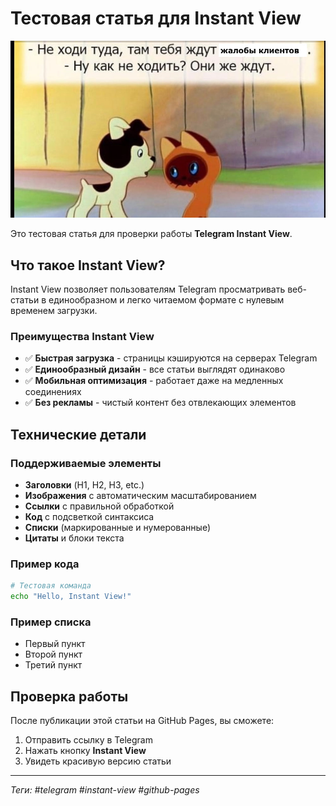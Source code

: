 # Тестовая статья для Instant View

![Тестовая картинка](/images/2025-07-25-apache.jpg)

Это тестовая статья для проверки работы **Telegram Instant View**.

## Что такое Instant View?

Instant View позволяет пользователям Telegram просматривать веб-статьи в единообразном и легко читаемом формате с нулевым временем загрузки.

### Преимущества Instant View

- ✅ **Быстрая загрузка** - страницы кэшируются на серверах Telegram
- ✅ **Единообразный дизайн** - все статьи выглядят одинаково
- ✅ **Мобильная оптимизация** - работает даже на медленных соединениях
- ✅ **Без рекламы** - чистый контент без отвлекающих элементов

## Технические детали

### Поддерживаемые элементы

- **Заголовки** (H1, H2, H3, etc.)
- **Изображения** с автоматическим масштабированием
- **Ссылки** с правильной обработкой
- **Код** с подсветкой синтаксиса
- **Списки** (маркированные и нумерованные)
- **Цитаты** и блоки текста

### Пример кода

```bash
# Тестовая команда
echo "Hello, Instant View!"
```

### Пример списка

- Первый пункт
- Второй пункт
- Третий пункт

## Проверка работы

После публикации этой статьи на GitHub Pages, вы сможете:

1. Отправить ссылку в Telegram
2. Нажать кнопку **Instant View**
3. Увидеть красивую версию статьи

---

*Теги: #telegram #instant-view #github-pages* 